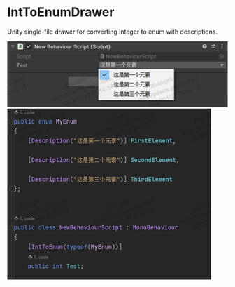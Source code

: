 # IntToEnumDrawer
Unity single-file drawer for converting integer to enum with descriptions.

![](doc/1.png)
![](doc/2.png)
